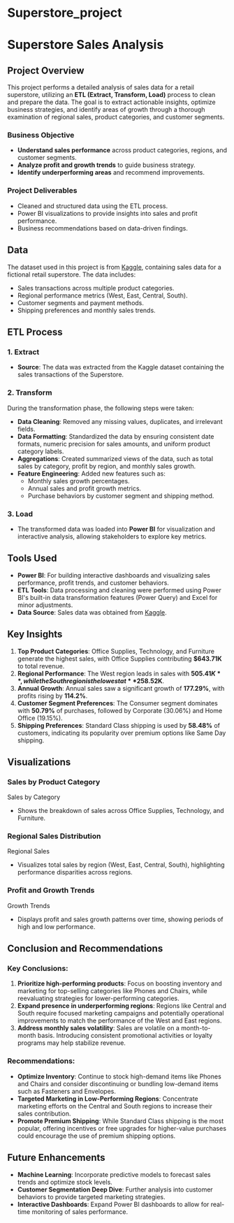 # Superstore_project

# **Superstore Sales Analysis**

## **Project Overview**
This project performs a detailed analysis of sales data for a retail superstore, utilizing an **ETL (Extract, Transform, Load)** process to clean and prepare the data. The goal is to extract actionable insights, optimize business strategies, and identify areas of growth through a thorough examination of regional sales, product categories, and customer segments.

### **Business Objective**
- **Understand sales performance** across product categories, regions, and customer segments.
- **Analyze profit and growth trends** to guide business strategy.
- **Identify underperforming areas** and recommend improvements.

### **Project Deliverables**
- Cleaned and structured data using the ETL process.
- Power BI visualizations to provide insights into sales and profit performance.
- Business recommendations based on data-driven findings.

## **Data**
The dataset used in this project is from [Kaggle](https://www.kaggle.com/), containing sales data for a fictional retail superstore. The data includes:
- Sales transactions across multiple product categories.
- Regional performance metrics (West, East, Central, South).
- Customer segments and payment methods.
- Shipping preferences and monthly sales trends.

## **ETL Process**
### **1. Extract**
- **Source**: The data was extracted from the Kaggle dataset containing the sales transactions of the Superstore.
  
### **2. Transform**
During the transformation phase, the following steps were taken:
- **Data Cleaning**: Removed any missing values, duplicates, and irrelevant fields.
- **Data Formatting**: Standardized the data by ensuring consistent date formats, numeric precision for sales amounts, and uniform product category labels.
- **Aggregations**: Created summarized views of the data, such as total sales by category, profit by region, and monthly sales growth.
- **Feature Engineering**: Added new features such as:
  - Monthly sales growth percentages.
  - Annual sales and profit growth metrics.
  - Purchase behaviors by customer segment and shipping method.

### **3. Load**
- The transformed data was loaded into **Power BI** for visualization and interactive analysis, allowing stakeholders to explore key metrics.

## **Tools Used**
- **Power BI**: For building interactive dashboards and visualizing sales performance, profit trends, and customer behaviors.
- **ETL Tools**: Data processing and cleaning were performed using Power BI's built-in data transformation features (Power Query) and Excel for minor adjustments.
- **Data Source**: Sales data was obtained from [Kaggle](https://www.kaggle.com/).

## **Key Insights**
1. **Top Product Categories**: Office Supplies, Technology, and Furniture generate the highest sales, with Office Supplies contributing **$643.71K** to total revenue.
2. **Regional Performance**: The West region leads in sales with **$505.41K**, while the South region is the lowest at **$258.52K**.
3. **Annual Growth**: Annual sales saw a significant growth of **177.29%**, with profits rising by **114.2%**.
4. **Customer Segment Preferences**: The Consumer segment dominates with **50.79%** of purchases, followed by Corporate (30.06%) and Home Office (19.15%).
5. **Shipping Preferences**: Standard Class shipping is used by **58.48%** of customers, indicating its popularity over premium options like Same Day shipping.

## **Visualizations**
### **Sales by Product Category**
Sales by Category
- Shows the breakdown of sales across Office Supplies, Technology, and Furniture.

### **Regional Sales Distribution**
Regional Sales
- Visualizes total sales by region (West, East, Central, South), highlighting performance disparities across regions.

### **Profit and Growth Trends**
Growth Trends
- Displays profit and sales growth patterns over time, showing periods of high and low performance.

## **Conclusion and Recommendations**
### **Key Conclusions:**
1. **Prioritize high-performing products**: Focus on boosting inventory and marketing for top-selling categories like Phones and Chairs, while reevaluating strategies for lower-performing categories.
2. **Expand presence in underperforming regions**: Regions like Central and South require focused marketing campaigns and potentially operational improvements to match the performance of the West and East regions.
3. **Address monthly sales volatility**: Sales are volatile on a month-to-month basis. Introducing consistent promotional activities or loyalty programs may help stabilize revenue.

### **Recommendations:**
- **Optimize Inventory**: Continue to stock high-demand items like Phones and Chairs and consider discontinuing or bundling low-demand items such as Fasteners and Envelopes.
- **Targeted Marketing in Low-Performing Regions**: Concentrate marketing efforts on the Central and South regions to increase their sales contribution.
- **Promote Premium Shipping**: While Standard Class shipping is the most popular, offering incentives or free upgrades for higher-value purchases could encourage the use of premium shipping options.

## **Future Enhancements**
- **Machine Learning**: Incorporate predictive models to forecast sales trends and optimize stock levels.
- **Customer Segmentation Deep Dive**: Further analysis into customer behaviors to provide targeted marketing strategies.
- **Interactive Dashboards**: Expand Power BI dashboards to allow for real-time monitoring of sales performance.
